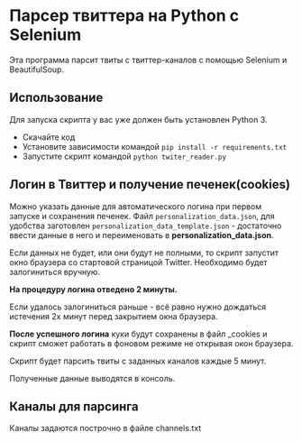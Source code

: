 # Парсер твиттерa на Python с Selenium
Эта программа парсит твиты с твиттер-каналов с помощью Selenium и BeautifulSoup.

## Использование

Для запуска скрипта у вас уже должен быть установлен Python 3.
- Скачайте код
- Установите зависимости командой `pip install -r requirements.txt`
- Запустите скрипт командой `python twiter_reader.py`

## Логин в Твиттер и получение печенек(cookies)
Можно указать данные для автоматического логина при первом запуске и сохранения печенек. Файл `personalization_data.json`, для удобства заготовлен `personalization_data_template.json` - достаточно ввести данные в него и переименовать в **personalization_data.json**.

Если данных не будет, или они будут не полными, то скрипт запустит окно браузера со стартовой страницой Twitter. Необходимо будет залогиниться вручную.

**На процедуру логина отведено 2 минуты.**

Если удалось залогиниться раньше - всё равно нужно дождаться истечения 2х минут перед закрытием окна браузера.

**После успешного логина** куки будут сохранены в файл _cookies и скрипт сможет работать в фоновом режиме не открывая окон браузера.

Скрипт будет парсить твиты с заданных каналов каждые 5 минут.

Полученные данные выводятся в консоль.

## Каналы для парсинга
Каналы задаются построчно в файле channels.txt
